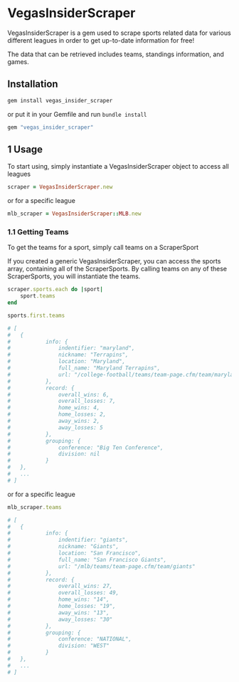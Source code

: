 # VegasInsiderScraper

VegasInsiderScraper is a gem used to scrape sports related data for various different leagues in order to get up-to-date information for free!

The data that can be retrieved includes teams, standings information, and games.

## Installation

```ruby
gem install vegas_insider_scraper
```

or put it in your Gemfile and run `bundle install`

```ruby
gem "vegas_insider_scraper"
```

## 1 Usage

To start using, simply instantiate a VegasInsiderScraper object to access all leagues

```ruby
scraper = VegasInsiderScraper.new
```

or for a specific league

```ruby
mlb_scraper = VegasInsiderScraper::MLB.new
```

### 1.1 Getting Teams

To get the teams for a sport, simply call teams on a ScraperSport

If you created a generic VegasInsiderScraper, you can access the sports array, containing all of the ScraperSports. By calling teams on any of these ScraperSports, you will instantiate the teams.

```ruby
scraper.sports.each do |sport|
	sport.teams
end

sports.first.teams

# [
# 	{
#			info: {
#				indentifier: "maryland",
#				nickname: "Terrapins",
#				location: "Maryland",
#				full_name: "Maryland Terrapins",
#				url: "/college-football/teams/team-page.cfm/team/maryland"
#			},
#			record: {
#				overall_wins: 6,
#				overall_losses: 7,
#				home_wins: 4,
#				home_losses: 2,
#				away_wins: 2,
#				away_losses: 5
#			},
#			grouping: {
#				conference: "Big Ten Conference",
#				division: nil
#			}
# 	},
#   ...
# ]
```

or for a specific league

```ruby
mlb_scraper.teams

# [
# 	{
#			info: {
#				indentifier: "giants",
#				nickname: "Giants",
#				location: "San Francisco",
#				full_name: "San Francisco Giants",
#				url: "/mlb/teams/team-page.cfm/team/giants"
#			},
#			record: {
#				overall_wins: 27,
#				overall_losses: 49,
#				home_wins: "14",
#				home_losses: "19",
#				away_wins: "13",
#				away_losses: "30"
#			},
#			grouping: {
#				conference: "NATIONAL",
#				division: "WEST"
#			}
# 	},
#   ...
# ]
```